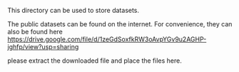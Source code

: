 This directory can be used to store datasets.

The public datasets can be found on the internet. For convenience, they can also be found here 
https://drive.google.com/file/d/1zeGdSoxfkRW3oAvpYGv9u2AGHP-jghfp/view?usp=sharing

please extract the downloaded file and place the files here.

